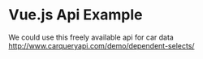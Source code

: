 # Vue.js Api Example
We could use this freely available api for car data   
http://www.carqueryapi.com/demo/dependent-selects/


